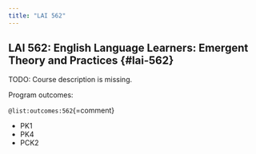 ```yaml
---
title: "LAI 562"
---
```


## LAI 562: English Language Learners: Emergent Theory and Practices {#lai-562}

TODO: Course description is missing. 

Program outcomes:

` @list:outcomes:562 `{=comment}

 - PK1
 - PK4
 - PCK2


